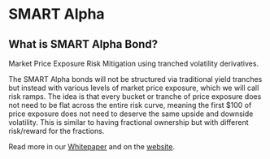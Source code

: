 # SMART Alpha

## **What is SMART Alpha Bond?**

Market Price Exposure Risk Mitigation using tranched volatility derivatives.

The SMART Alpha bonds will not be structured via traditional yield tranches but instead with various levels of market price exposure, which we will call risk ramps. The idea is that every bucket or tranche of price exposure does not need to be flat across the entire risk curve, meaning the first $100 of price exposure does not need to deserve the same upside and downside volatility. This is similar to having fractional ownership but with different risk/reward for the fractions.

Read more in our [Whitepaper](https://github.com/BarnBridge/BarnBridge-Whitepaper#21-smart-yield-bonds) and on the [website](https://barnbridge.com/).

